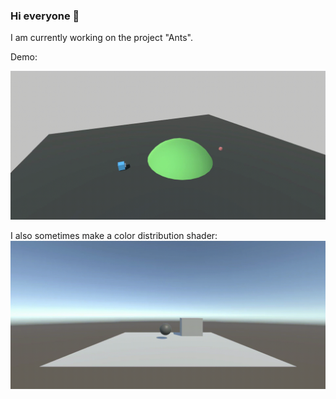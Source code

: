 ### Hi everyone 👋

I am currently working on the project "Ants".

Demo:

![Demo-1](https://github.com/VladimirShat/Ants/blob/main/Screenshots%20and%20Art/Demo-1.gif)

I also sometimes make a color distribution shader:
![ColorControl-Demo](https://github.com/VladimirShat/Shaders/blob/main/Screenshots%20and%20Art/ColorControl-Demo.gif)
<!--
**VladimirShat/VladimirShat** is a ✨ _special_ ✨ repository because its `README.md` (this file) appears on your GitHub profile.

Here are some ideas to get you started:

- 🔭 I’m currently working on ...
- 🌱 I’m currently learning ...
- 👯 I’m looking to collaborate on ...
- 🤔 I’m looking for help with ...
- 💬 Ask me about ...
- 📫 How to reach me: ...
- 😄 Pronouns: ...
- ⚡ Fun fact: ...
-->
